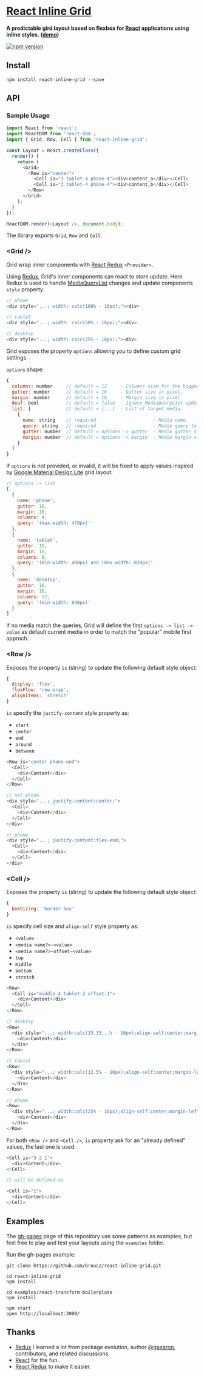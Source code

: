 # [React Inline Grid](http://broucz.github.io/react-inline-grid)

**A predictable gird layout based on flexbox for [React](https://facebook.github.io/react/) applications using inline styles. ([demo](http://broucz.github.io/react-inline-grid))**

[![npm version](https://img.shields.io/npm/v/react-inline-grid.svg?style=flat-square)](https://www.npmjs.com/package/react-inline-grid)

## Install
`npm install react-inline-grid --save`

## API

### Sample Usage

```js
import React from 'react';
import ReactDOM from 'react-dom';
import { Grid, Row, Cell } from 'react-inline-grid';

const Layout = React.createClass({
  render() {
    return (
      <Grid>
        <Row is="center">
          <Cell is="3 tablet-4 phone-4"><div>content_a</div></Cell>
          <Cell is="3 tablet-4 phone-4"><div>content_b</div></Cell>
        </Row>
      </Grid>
    );
  }
});

ReactDOM.render(<Layout />, document.body);
```
The library exports `Grid`, `Row` and `Cell`.

### &lt;Grid />
Grid wrap inner components with [React Redux](https://github.com/rackt/react-redux#provider-store) `<Provider>`. 

Using [Redux](https://github.com/rackt/redux), Grid's inner components can react to store update. Here Redux is used to handle [MediaQueryList](https://developer.mozilla.org/en/docs/Web/API/MediaQueryList) changes and update components `style` property:

```js
// phone
<div style="...; width: calc(100% - 16px);"><div>

// tablet
<div style="...; width: calc(50% - 16px);"><div>

// desktop
<div style="...; width: calc(25% - 16px);"><div>
```

Grid exposes the property `options` allowing you to define custom grid settings.

`options` shape:

```js
{
  columns: number     // default = 12     - Columns size for the bigger media.
  gutter: number      // default = 16     - Gutter size in pixel.
  margin: number      // default = 16     - Margin size in pixel.
  deaf: bool          // default = false  - Ignore MediaQueryList updates.
  list: [             // default = [...]  - List of target media.
    { 
      name: string    // required                     - Media name.
      query: string   // required                     - Media query to test.
      gutter: number  // default = options -> gutter  - Media gutter size in pixel.
      margin: number  // default = options -> margin  - Media margin size in pixel.
    }
  ]
}
```

If `options` is not provided, or invalid, it will be fixed to apply values inspired by [Google Material Design Lite](http://www.getmdl.io/) grid layout:

```js
// options -> list
[
  {
    name: 'phone',
    gutter: 16,
    margin: 16,
    columns: 4,
    query: '(max-width: 479px)'
  },
  {
    name: 'tablet',
    gutter: 16,
    margin: 16,
    columns: 8,
    query: '(min-width: 480px) and (max-width: 839px)'
  },
  {
    name: 'desktop',
    gutter: 16,
    margin: 16,
    columns: 12,
    query: '(min-width: 840px)'
  }
]
```

If no media match the queries, Grid will define the first `options -> list -> value` as default current media in order to match the "popular" mobile first approch.

### &lt;Row />

Exposes the property `is` (string) to update the following default style object:

```js
{
  display: 'flex',
  flexFlow: 'row wrap',
  alignItems: 'stretch'
}
```
`is` specify the `justify-content` style property as:
- `start`
- `center`
- `end`
- `around`
- `between`

```js
<Row is="center phone-end">
  <Cell>
    <div>Content</div>
  </Cell>
</Row>

// not phone
<div style="...; justify-content:center;">
  <Cell>
    <div>Content</div>
  </Cell>
</div>

// phone
<div style="...; justify-content:flex-end;">
  <Cell>
    <div>Content</div>
  </Cell>
</div>

```

### &lt;Cell />

Exposes the property `is` (string) to update the following default style object:

```js
{
  boxSizing: 'border-box'
}
```
`is` specify cell size and `align-self` style property as:
- `<value>`
- `<media name?>-<value>`
- `<media name?>-offset-<value>`
- `top`
- `middle`
- `bottom`
- `stretch`

```js
<Row>
  <Cell is="middle 4 tablet-2 offset-1">
    <div>Content</div>
  </Cell>
</Row>

// desktop
<Row>
  <div style="...; width:calc(33.33...% - 16px);align-self:center;margin-left:calc(8.33...% - 8px);">
    <div>Content</div>
  </div>
</Row>

// tablet
<Row>
  <div style="...; width:calc(12.5% - 16px);align-self:center;margin-left:calc(25% - 8px);">
    <div>Content</div>
  </div>
</Row>

// phone
<Row>
  <div style="...; width:calc(25% - 16px);align-self:center;margin-left:calc(100% - 8px);">
    <div>Content</div>
  </div>
</Row>
```

For both `<Row />` and `<Cell />`, `is` property ask for an "already defined" values, the last one is used:

```js
<Cell is="3 2 1">
  <div>Content</div>
</Cell>

// will be defined as

<Cell is="1">
  <div>Content</div>
</Cell>
```

## Examples

The [gh-pages](http://broucz.github.io/react-inline-grid/) page of this repository use some patterns as examples, but feel free to play and test your layouts using the `examples` folder.

Run the gh-pages example:

```
git clone https://github.com/broucz/react-inline-grid.git

cd react-inline-grid
npm install

cd examples/react-transform-boilerplate
npm install

npm start
open http://localhost:3000/
```

## Thanks

* [Redux](https://github.com/rackt/redux) I learned a lot from package evolution, author [@gaearon](https://github.com/gaearon), contributors, and related discussions.
* [React](https://facebook.github.io/react) for the fun.
* [React Redux](https://github.com/rackt/react-redux) to make it easier.

